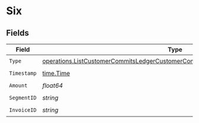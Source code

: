 # Six


## Fields

| Field                                                                                                                                                                                  | Type                                                                                                                                                                                   | Required                                                                                                                                                                               | Description                                                                                                                                                                            |
| -------------------------------------------------------------------------------------------------------------------------------------------------------------------------------------- | -------------------------------------------------------------------------------------------------------------------------------------------------------------------------------------- | -------------------------------------------------------------------------------------------------------------------------------------------------------------------------------------- | -------------------------------------------------------------------------------------------------------------------------------------------------------------------------------------- |
| `Type`                                                                                                                                                                                 | [operations.ListCustomerCommitsLedgerCustomerCommitsResponse200ApplicationJSONType](../../models/operations/listcustomercommitsledgercustomercommitsresponse200applicationjsontype.md) | :heavy_check_mark:                                                                                                                                                                     | N/A                                                                                                                                                                                    |
| `Timestamp`                                                                                                                                                                            | [time.Time](https://pkg.go.dev/time#Time)                                                                                                                                              | :heavy_check_mark:                                                                                                                                                                     | N/A                                                                                                                                                                                    |
| `Amount`                                                                                                                                                                               | *float64*                                                                                                                                                                              | :heavy_check_mark:                                                                                                                                                                     | N/A                                                                                                                                                                                    |
| `SegmentID`                                                                                                                                                                            | *string*                                                                                                                                                                               | :heavy_check_mark:                                                                                                                                                                     | N/A                                                                                                                                                                                    |
| `InvoiceID`                                                                                                                                                                            | *string*                                                                                                                                                                               | :heavy_check_mark:                                                                                                                                                                     | N/A                                                                                                                                                                                    |